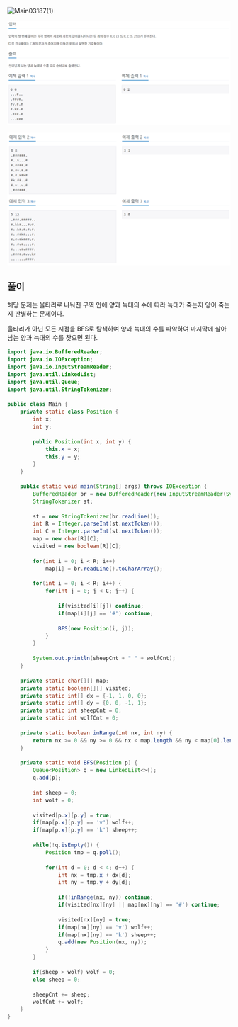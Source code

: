 ![Main03187(1)](./Algorithm/Baekjoon/img/Main03187(1).PNG)

![Main03187(2)](https://github.com/KHI6304/Algorithm/blob/master/BaekJoon/img/Main03187(2).PNG)

![Main03187(3)](https://github.com/KHI6304/Algorithm/blob/master/BaekJoon/img/Main03187(3).PNG)



## 풀이

해당 문제는 울타리로 나눠진 구역 안에 양과 늑대의 수에 따라 늑대가 죽는지 양이 죽는지 판별하는 문제이다.

울타리가 아닌 모든 지점을 BFS로 탐색하여 양과 늑대의 수를 파악하여 마지막에 살아남는 양과 늑대의 수를 찾으면 된다.

``` java
import java.io.BufferedReader;
import java.io.IOException;
import java.io.InputStreamReader;
import java.util.LinkedList;
import java.util.Queue;
import java.util.StringTokenizer;

public class Main {
	private static class Position {
		int x;
		int y;
		
		public Position(int x, int y) {
			this.x = x;
			this.y = y;
		}
	}
	
	public static void main(String[] args) throws IOException {
		BufferedReader br = new BufferedReader(new InputStreamReader(System.in));
		StringTokenizer st;
		
		st = new StringTokenizer(br.readLine());
		int R = Integer.parseInt(st.nextToken());
		int C = Integer.parseInt(st.nextToken());
		map = new char[R][C];
		visited = new boolean[R][C];
		
		for(int i = 0; i < R; i++)
			map[i] = br.readLine().toCharArray();
		
		for(int i = 0; i < R; i++) {
			for(int j = 0; j < C; j++) {
				
				if(visited[i][j]) continue;
				if(map[i][j] == '#') continue;
				
				BFS(new Position(i, j));
			}
		}
		
		System.out.println(sheepCnt + " " + wolfCnt);
	}
	
	private static char[][] map;
	private static boolean[][] visited;
	private static int[] dx = {-1, 1, 0, 0};
	private static int[] dy = {0, 0, -1, 1};
	private static int sheepCnt = 0;
	private static int wolfCnt = 0;
	
	private static boolean inRange(int nx, int ny) {
		return nx >= 0 && ny >= 0 && nx < map.length && ny < map[0].length;
	}
	
	private static void BFS(Position p) {
		Queue<Position> q = new LinkedList<>();
		q.add(p);
		
		int sheep = 0;
		int wolf = 0;
		
		visited[p.x][p.y] = true;
		if(map[p.x][p.y] == 'v') wolf++;
		if(map[p.x][p.y] == 'k') sheep++;
		
		while(!q.isEmpty()) {
			Position tmp = q.poll();
			
			for(int d = 0; d < 4; d++) {
				int nx = tmp.x + dx[d];
				int ny = tmp.y + dy[d];
				
				if(!inRange(nx, ny)) continue;
				if(visited[nx][ny] || map[nx][ny] == '#') continue;
				
				visited[nx][ny] = true;
				if(map[nx][ny] == 'v') wolf++;
				if(map[nx][ny] == 'k') sheep++;
				q.add(new Position(nx, ny));
			}
		}
		
		if(sheep > wolf) wolf = 0;
		else sheep = 0;
		
		sheepCnt += sheep;
		wolfCnt += wolf;
	}
}
```